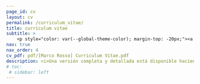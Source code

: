 ```yaml
---
page_id: cv
layout: cv
permalink: /curriculum_vitae/
title: curriculum vitae
subtitle: >
    <p style="color: var(--global-theme-color); margin-top: -20px;"><a href="#" onclick="window.location.href='https://marcorosso.com/curriculum_vitae/'; return false;">inglés</a>&nbsp;|&nbsp;<a href='https://marcorosso.com/it/curriculum_vitae/'>italiano</a></p>
nav: true
nav_order: 4
cv_pdf: pdf/[Marco Rosso] Curriculum Vitae.pdf
description: <i>Una versión completa y detallada está disponible haciendo clic en el ícono de PDF (solo en inglés).</i>
# toc:
 # sidebar: left
---
```

